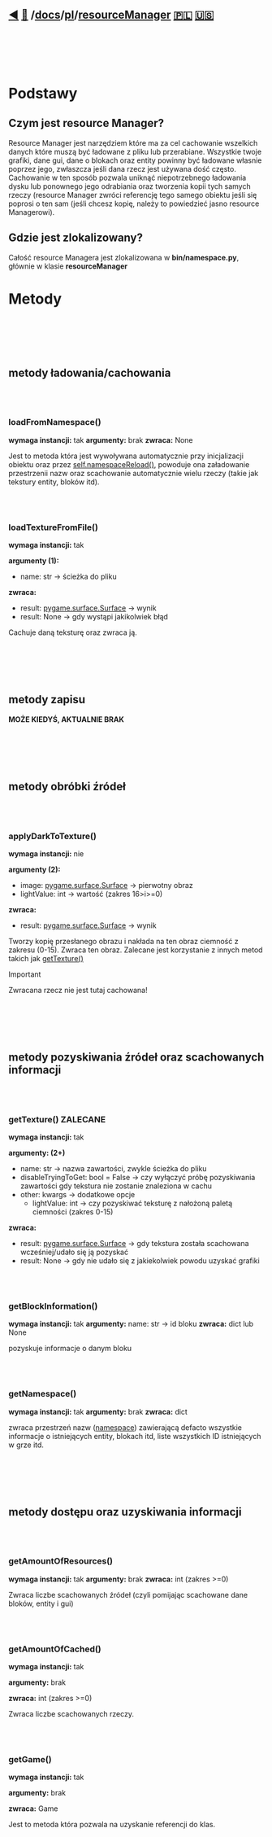 ## [◀️](/docs/pl/index.md) [📑](/docs/pl/index.md) /[docs](/docs/index.md)/[pl](/docs/pl/index.md)/[resourceManager](/docs/pl/resourceManager.md) [🇵🇱](/docs/pl/resourceManager.md) 󠁧[🇺🇸](/docs/en/resourceManager.md)
<br><br><br><br>

# Podstawy

## Czym jest resource Manager?

Resource Manager jest narzędziem które ma za cel cachowanie wszelkich danych które muszą być ładowane z pliku lub przerabiane. Wszystkie twoje grafiki, dane gui, dane o blokach oraz entity powinny być ładowane własnie poprzez jego, zwłaszcza jeśli dana rzecz jest używana dość często. Cachowanie w ten sposób pozwala uniknąć niepotrzebnego ładowania dysku lub ponownego jego odrabiania oraz tworzenia kopii tych samych rzeczy (resource Manager zwróci referencję tego samego obiektu jeśli się poprosi o ten sam (jeśli chcesz kopię, należy to powiedzieć jasno resource Managerowi). 

## Gdzie jest zlokalizowany?

Całość resource Managera jest zlokalizowana w **bin/namespace.py**, głównie w klasie **resourceManager**



# Metody

<br><br><br><br>
## metody ładowania/cachowania

<br><br>
### loadFromNamespace()
**wymaga instancji:** tak
**argumenty:** brak
**zwraca:** None

Jest to metoda która jest wywoływana automatycznie przy inicjalizacji obiektu oraz przez [self.namespaceReload()](docs/pl/resourceManager.md#namespaceReload()), powoduje ona załadowanie przestrzenii nazw oraz scachowanie automatycznie wielu rzeczy (takie jak tekstury entity, bloków itd). 


<br><br>
### loadTextureFromFile()

**wymaga instancji:** tak

**argumenty (1):**
* name: str -> ścieżka do pliku
  
**zwraca:** 
* result: [pygame.surface.Surface](https://www.pygame.org/docs/ref/surface.html) -> wynik
* result: None -> gdy wystąpi jakikolwiek błąd

Cachuje daną teksturę oraz zwraca ją.


<br><br><br><br>
## metody zapisu

**MOŻE KIEDYŚ, AKTUALNIE BRAK**

<br><br><br><br>
## metody obróbki źródeł

<br><br>
### applyDarkToTexture()

**wymaga instancji:** nie

**argumenty (2):**
* image: [pygame.surface.Surface](https://www.pygame.org/docs/ref/surface.html) -> pierwotny obraz
* lightValue: int -> wartość (zakres 16>i>=0)
  
**zwraca:** 
* result: [pygame.surface.Surface](https://www.pygame.org/docs/ref/surface.html) -> wynik

Tworzy kopię przesłanego obrazu i nakłada na ten obraz ciemność z zakresu (0-15). Zwraca ten obraz. Zalecane jest korzystanie z innych metod takich jak [getTexture()](docs/pl/resourceManager.md#getTexture())

> [!IMPORTANT]  
> Zwracana rzecz nie jest tutaj cachowana!

<br><br><br><br>
## metody pozyskiwania źródeł oraz scachowanych informacji

<br><br>
### getTexture() **ZALECANE**

**wymaga instancji:** tak

**argumenty: (2+)**
* name: str -> nazwa zawartości, zwykle ścieżka do pliku
* disableTryingToGet: bool = False -> czy wyłączyć próbę pozyskiwania zawartości gdy tekstura nie zostanie znaleziona w cachu 
* other: kwargs -> dodatkowe opcje
  - lightValue: int -> czy pozyskiwać teksturę z nałożoną paletą ciemności (zakres 0-15)

**zwraca:**
* result: [pygame.surface.Surface](https://www.pygame.org/docs/ref/surface.html) -> gdy tekstura została scachowana wcześniej/udało się ją pozyskać
* result: None -> gdy nie udało się z jakiekolwiek powodu uzyskać grafiki

<br><br>
### getBlockInformation()
**wymaga instancji:** tak
**argumenty:** name: str -> id bloku
**zwraca:** dict lub None

pozyskuje informacje o danym bloku


<br><br>
### getNamespace()
**wymaga instancji:** tak
**argumenty:** brak
**zwraca:** dict 

zwraca przestrzeń nazw ([namespace](docs/pl/resourceManager.md#namespace)) zawierającą defacto wszystkie informacje o istniejących entity, blokach itd, liste wszystkich ID istniejących w grze itd.

<br><br><br><br>


## metody dostępu oraz uzyskiwania informacji

<br><br>
### getAmountOfResources()

**wymaga instancji:** tak
**argumenty:** brak
**zwraca:** int (zakres >=0)

Zwraca liczbe scachowanych źródeł (czyli pomijając scachowane dane bloków, entity i gui)


<br><br>
### getAmountOfCached()

**wymaga instancji:** tak

**argumenty:** brak

**zwraca:** int (zakres >=0)

Zwraca liczbe scachowanych rzeczy.


<br><br>
### getGame()

**wymaga instancji:** tak

**argumenty:** brak

**zwraca:** Game

Jest to metoda która pozwala na uzyskanie referencji do klas.
